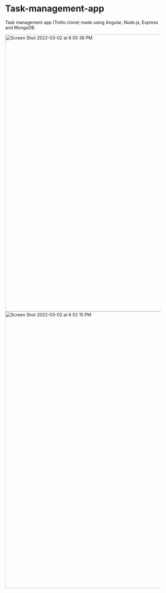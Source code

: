 # Task-management-app
Task management app (Trello clone) made using Angular, Node.js, Express and MongoDB.


<img width="895" alt="Screen Shot 2022-03-02 at 6 00 36 PM" src="https://user-images.githubusercontent.com/72741758/156411384-2d593acc-1983-4c56-a909-0a33cc16223a.png">

<img width="894" alt="Screen Shot 2022-03-02 at 6 02 15 PM" src="https://user-images.githubusercontent.com/72741758/156411419-4f87bca4-a041-4de6-b52b-1ad7412d069c.png">
